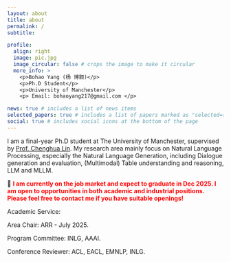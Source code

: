 ```yaml
---
layout: about
title: about
permalink: /
subtitle:

profile:
  align: right
  image: pic.jpg
  image_circular: false # crops the image to make it circular
  more_info: >
    <p>Bohao Yang (杨 博颢)</p>
    <p>Ph.D Student</p>
    <p>University of Manchester</p>
    <p> Email: bohaoyang217@gmail.com </p>

news: true # includes a list of news items
selected_papers: true # includes a list of papers marked as "selected={true}"
social: true # includes social icons at the bottom of the page
---
```


I am a final-year Ph.D student at The University of Manchester, supervised by [Prof. Chenghua Lin](https://chenghua-lin.github.io/). My research area mainly focus on Natural Language Processing, especially the Natural Language Generation, including Dialogue generation and evaluation, (Multimodal) Table understanding and reasoning, LLM and MLLM.

📢  **<font color=red>I am currently on the job market and expect to graduate in Dec 2025. I am open to opportunities in both academic and industrial positions. Please feel free to contact me if you have suitable openings!</font>**

Academic Service: 

Area Chair: ARR - July 2025.

Program Committee: INLG, AAAI.

Conference Reviewer: ACL, EACL, EMNLP, INLG.



